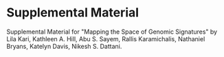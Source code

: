 Supplemental Material
=============================================================

Supplemental Material for "Mapping the Space of Genomic Signatures" by Lila Kari, Kathleen A. Hill, Abu S. Sayem, Rallis Karamichalis, Nathaniel Bryans, Katelyn Davis, Nikesh S. Dattani.
